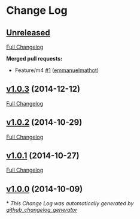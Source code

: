 # Change Log

## [Unreleased](https://github.com/Terradue/DotNetEarthObservation/tree/HEAD)

[Full Changelog](https://github.com/Terradue/DotNetEarthObservation/compare/v1.0.3...HEAD)

**Merged pull requests:**

- Feature/m4 [\#1](https://github.com/Terradue/DotNetEarthObservation/pull/1) ([emmanuelmathot](https://github.com/emmanuelmathot))

## [v1.0.3](https://github.com/Terradue/DotNetEarthObservation/tree/v1.0.3) (2014-12-12)
[Full Changelog](https://github.com/Terradue/DotNetEarthObservation/compare/v1.0.2...v1.0.3)

## [v1.0.2](https://github.com/Terradue/DotNetEarthObservation/tree/v1.0.2) (2014-10-29)
[Full Changelog](https://github.com/Terradue/DotNetEarthObservation/compare/v1.0.1...v1.0.2)

## [v1.0.1](https://github.com/Terradue/DotNetEarthObservation/tree/v1.0.1) (2014-10-27)
[Full Changelog](https://github.com/Terradue/DotNetEarthObservation/compare/v1.0.0...v1.0.1)

## [v1.0.0](https://github.com/Terradue/DotNetEarthObservation/tree/v1.0.0) (2014-10-09)


\* *This Change Log was automatically generated by [github_changelog_generator](https://github.com/skywinder/Github-Changelog-Generator)*